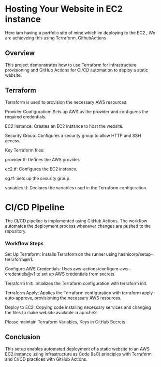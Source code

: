# Hosting Your Website in EC2 instance

Here iam having a portfolio site of mine which im deploying to the EC2 , We are achieveing this using Terraform, GithubActions

## Overview
This project demonstrates how to use Terraform for infrastructure provisioning and GitHub Actions for CI/CD automation to deploy a static website.

## Terraform
Terraform is used to provision the necessary AWS resources:


 Provider Configuration: Sets up AWS as the provider and configures the required credentials.
 
 EC2 Instance: Creates an EC2 instance to host the website.
 
 Security Group: Configures a security group to allow HTTP and SSH access.
 

Key Terraform files:

 provider.tf: Defines the AWS provider.
 
 ec2.tf: Configures the EC2 instance.
 
 sg.tf: Sets up the security group.
 
 variables.tf: Declares the variables used in the Terraform configuration.
 

# CI/CD Pipeline
The CI/CD pipeline is implemented using GitHub Actions. The workflow automates the deployment process whenever changes are pushed to the repository.

### Workflow Steps

Set Up Terraform: Installs Terraform on the runner using hashicorp/setup-terraform@v1.

Configure AWS Credentials: Uses aws-actions/configure-aws-credentials@v1 to set up AWS credentials from secrets.

Terraform Init: Initializes the Terraform configuration with terraform init.

Terraform Apply: Applies the Terraform configuration with terraform apply -auto-approve, provisioning the necessary AWS resources.

Deploy to EC2: Copying code installing necessary services and changing the files to make website available in apache2.


Please maintain Terraform Variables, Keys in GitHub Secrets


## Conclusion

This setup enables automated deployment of a static website to an AWS EC2 instance using Infrastructure as Code (IaC) principles with Terraform and CI/CD practices with GitHub Actions.




